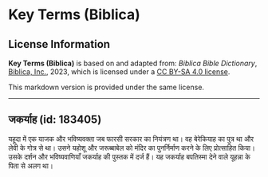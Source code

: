 # Key Terms (Biblica)

## License Information

**Key Terms (Biblica)** is based on and adapted from: _Biblica Bible Dictionary_, [Biblica, Inc.](https://www.biblica.com/), 2023, which is licensed under a [CC BY-SA 4.0 license](https://creativecommons.org/licenses/by-sa/4.0/legalcode.en).

This markdown version is provided under the same license.



--------------------------------

## जकर्याह (id: 183405)

यहूदा में एक याजक और भविष्यवक्ता जब फारसी सरकार का नियंत्रण था। वह बेरेकियाह का पुत्र था और लेवी के गोत्र से था। उसने यहोशू और जरूब्बाबेल को मंदिर का पुनर्निर्माण करने के लिए प्रोत्साहित किया। उसके दर्शन और भविष्यवाणियाँ जकर्याह की पुस्तक में दर्ज हैं। यह जकर्याह बपतिस्मा देने वाले यूहन्ना के पिता से अलग था।


